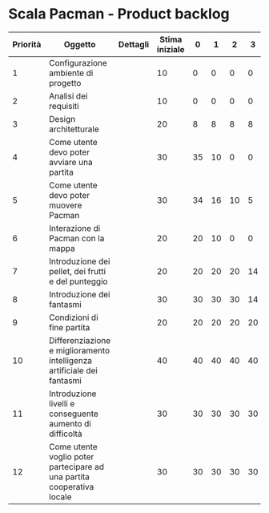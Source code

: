 # Scala Pacman - Product backlog
| Priorità | Oggetto | Dettagli | Stima iniziale | 0 | 1 | 2 | 3 | 4 | 5 |
| --- | --- | --- | --- | --- | --- | --- | --- | --- | --- |
| 1 | Configurazione ambiente di progetto | | 10 |0|0|0|0|||
| 2 | Analisi dei requisiti | | 10 |0|0|0|0|||
| 3 | Design architetturale | | 20 |8|8|8|8|||
| 4 | Come utente devo poter avviare una partita | | 30 |35|10|0|0|||
| 5 | Come utente devo poter muovere Pacman | | 30 |34|16|10|5|||
| 6 | Interazione di Pacman con la mappa | | 20 |20|10|0|0|||
| 7 | Introduzione dei pellet, dei frutti e del punteggio | | 20 |20|20|20|14|||
| 8 | Introduzione dei fantasmi | | 30 |30|30|30|14|||
| 9 | Condizioni di fine partita | | 20 |20|20|20|20|||
| 10 | Differenziazione e miglioramento intelligenza artificiale dei fantasmi | | 40 |40|40|40|40|||
| 11 | Introduzione livelli e conseguente aumento di difficoltà | | 30 |30|30|30|30|||
| 12 | Come utente voglio poter partecipare ad una partita cooperativa locale | | 30 |30|30|30|30|||

